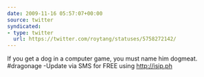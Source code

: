 ```yaml
---
date: 2009-11-16 05:57:07+00:00
source: twitter
syndicated:
- type: twitter
  url: https://twitter.com/roytang/statuses/5758272142/
---
```


If you get a dog in a computer game, you must name him dogmeat. #dragonage -Update via SMS for FREE using http://isip.ph